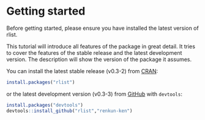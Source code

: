 # Getting started

Before getting started, please ensure you have installed the latest version of rlist.

This tutorial will introduce all features of the package in great detail. It tries to cover the features of the stable release and the latest development version. The description will show the version of the package it assumes.

You can install the latest stable release (v0.3-2) from [CRAN](http://cran.r-project.org/web/packages/rlist):

```r
install.packages("rlist")
```

or the latest development version (v0.3-3) from [GitHub](https://github.com/renkun-ken/rlist) with `devtools`:

```r
install.packages("devtools")
devtools::install_github("rlist","renkun-ken")
```
